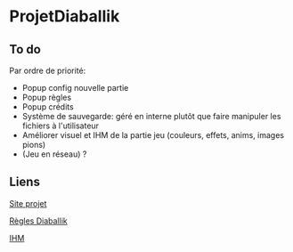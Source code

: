 # ProjetDiaballik

## To do

Par ordre de priorité:
* Popup config nouvelle partie
* Popup règles
* Popup crédits
* Système de sauvegarde: géré en interne plutôt que 
faire manipuler les fichiers à l'utilisateur
* Améliorer visuel et IHM de la partie jeu (couleurs, effets, anims, images pions)
* (Jeu en réseau) ?

## Liens

[Site projet](http://inf362.forge.imag.fr/Projet/)

[Règles Diaballik](http://inf362.forge.imag.fr/Projet/Regles/diaballik/)

[IHM](https://app.moqups.com/zackattack/yyQzm1eIJU/view/page/ab2de651c)